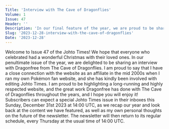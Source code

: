 ```yaml
---
Title: 'Interview with The Cave of Dragonflies'
Volume: 1
Issue: 47
Header: ''
Description: 'In our final feature of the year, we are proud to be sharing an interview with Dragonfree of The Cave of Dragonflies, a classic Pokémon website with a long history dating back to the early 2000s'
Slug: '2023-12-28-interview-with-the-cave-of-dragonflies'
Date: '2023-12-28'
---
```

Welcome to Issue 47 of the Johto Times! We hope that everyone who celebrated had a wonderful Christmas with their loved ones. In our penultimate issue of the year, we are delighted to be sharing an interview with Dragonfree from The Cave of Dragonflies. I am proud to say that I have a close connection with the website as an affiliate in the mid 2000s when I ran my own Pokémon fan website, and she has kindly been involved with editing Johto Times. I am proud to be highlighting a long-running and highly respected website, and the great work Dragonfree has done with The Cave of Dragonflies throughout the years, and I hope you will enjoy it!
Subscribers can expect a special Johto Times issue in their inboxes this Sunday, December 31st 2023 at 14:00 UTC, as we recap our year and look back at the content we have featured, as well as my own personal thoughts on the future of the newsletter. The newsletter will then return to its regular schedule, every Thursday at the usual time of 14:00 UTC.